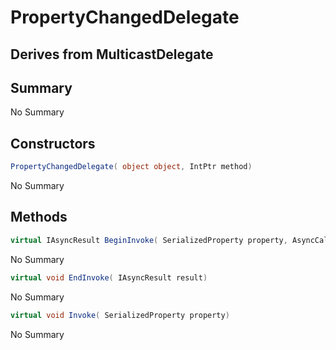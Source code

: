 # PropertyChangedDelegate

## Derives from MulticastDelegate

## Summary

No Summary
## Constructors

```c#
PropertyChangedDelegate( object object, IntPtr method) 
```
No Summary
## Methods

```c#
virtual IAsyncResult BeginInvoke( SerializedProperty property, AsyncCallback callback, object object) 
```
No Summary
```c#
virtual void EndInvoke( IAsyncResult result) 
```
No Summary
```c#
virtual void Invoke( SerializedProperty property) 
```
No Summary
